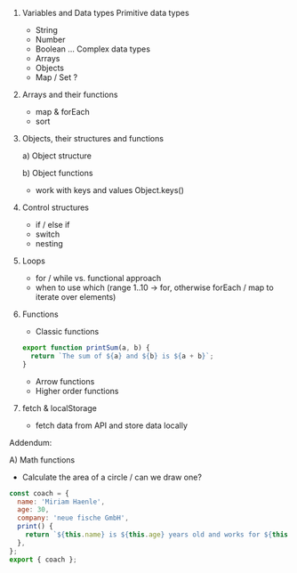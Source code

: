 1. Variables and Data types
   Primitive data types

   - String
   - Number
   - Boolean
     …
     Complex data types
   - Arrays
   - Objects
   - Map / Set ?

2. Arrays and their functions

   - map & forEach
   - sort

3. Objects, their structures and functions

   a) Object structure

   b) Object functions

   - work with keys and values Object.keys()

4. Control structures

   - if / else if
   - switch
   - nesting

5. Loops

   - for / while vs. functional approach
   - when to use which (range 1..10 -> for, otherwise forEach / map to iterate over elements)

6. Functions

   - Classic functions

   ```javascript
   export function printSum(a, b) {
     return `The sum of ${a} and ${b} is ${a + b}`;
   }
   ```

   - Arrow functions
   - Higher order functions

7. fetch & localStorage
   - fetch data from API and store data locally

Addendum:

A) Math functions

- Calculate the area of a circle / can we draw one?

```javascript
const coach = {
  name: 'Miriam Haenle',
  age: 30,
  company: 'neue fische GmbH',
  print() {
    return `${this.name} is ${this.age} years old and works for ${this.company}`;
  },
};
export { coach };
```
